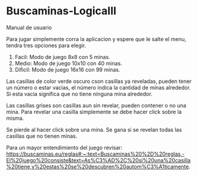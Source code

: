 # Buscaminas-LogicaIII

Manual de usuario

Para jugar simplemente corra la aplicacion y espere que le salte el menu, tendra tres opciones para elegir.

1. Facil: Modo de juego 8x8 con 5 minas.
2. Medio: Modo de juego 10x10 con 40 minas.
3. Dificil: Modo de juego 16x16 con 99 minas.

Las casillas de color verde oscuro cson casillas ya reveladas, pueden tener un número o estar vacias, el número indica la cantidad de minas alrededor.
Si esta vacia significa que no tiene ninguna mina alrededor.

Las casillas grises son casillas aun sin revelar, pueden contener o no una mina.
Para revelar una casilla simplemente se debe hacer click sobre la misma.

Se pierde al hacer click sobre una mina.
Se gana si se revelan todas las casillas que no tienen minas.

Para un mayor entendimiento del juego revisar: https://buscaminas.eu/reglas#:~:text=Buscaminas%20%2D%20reglas,-El%20juego%20consiste&text=As%C3%AD%2C%20si%20una%20casilla%20tiene,y%20estas%20se%20descubren%20autom%C3%A1ticamente.
